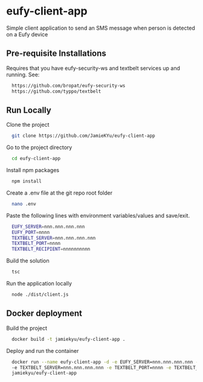 
# eufy-client-app

Simple client application to send an SMS message when person is detected on a Eufy device

## Pre-requisite Installations

Requires that you have eufy-security-ws and textbelt services up and running.  See:

```bash
  https://github.com/bropat/eufy-security-ws
  https://github.com/typpo/textbelt
```

## Run Locally

Clone the project

```bash
  git clone https://github.com/JamieKYu/eufy-client-app
```

Go to the project directory

```bash
  cd eufy-client-app
```

Install npm packages

```bash
  npm install
```

Create a .env file at the git repo root folder

```bash
  nano .env
```

Paste the following lines with environment variables/values and save/exit.

```bash
  EUFY_SERVER=nnn.nnn.nnn.nnn
  EUFY_PORT=nnnn
  TEXTBELT_SERVER=nnn.nnn.nnn.nnn
  TEXTBELT_PORT=nnnn
  TEXTBELT_RECIPIENT=nnnnnnnnnn
```

Build the solution

```bash
  tsc
```

Run the application locally

```bash
  node ./dist/client.js
```


## Docker deployment

Build the project

```bash
  docker build -t jamiekyu/eufy-client-app .
```

Deploy and run the container

```bash
  docker run --name eufy-client-app -d -e EUFY_SERVER=nnn.nnn.nnn.nnn -e EUFY_PORT=nnnn
  -e TEXTBELT_SERVER=nnn.nnn.nnn.nnn -e TEXTBELT_PORT=nnnn -e TEXTBELT_RECIPIENT=nnnnnnnnnn
  jamiekyu/eufy-client-app

```
